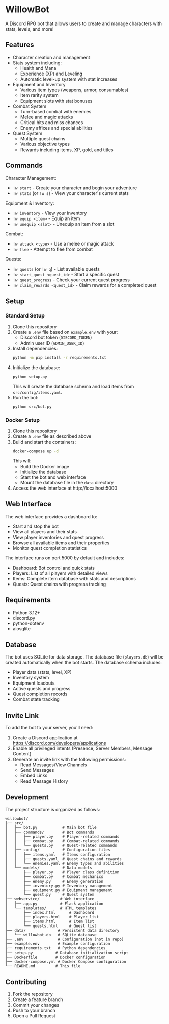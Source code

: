 # WillowBot

A Discord RPG bot that allows users to create and manage characters with stats, levels, and more!

## Features

- Character creation and management
- Stats system including:
  - Health and Mana
  - Experience (XP) and Leveling
  - Automatic level-up system with stat increases
- Equipment and Inventory
  - Various item types (weapons, armor, consumables)
  - Item rarity system
  - Equipment slots with stat bonuses
- Combat System
  - Turn-based combat with enemies
  - Melee and magic attacks
  - Critical hits and miss chances
  - Enemy affixes and special abilities
- Quest System
  - Multiple quest chains
  - Various objective types
  - Rewards including items, XP, gold, and titles

## Commands

Character Management:
- `!w start` - Create your character and begin your adventure
- `!w stats` (or `!w s`) - View your character's current stats

Equipment & Inventory:
- `!w inventory` - View your inventory
- `!w equip <item>` - Equip an item
- `!w unequip <slot>` - Unequip an item from a slot

Combat:
- `!w attack <type>` - Use a melee or magic attack
- `!w flee` - Attempt to flee from combat

Quests:
- `!w quests` (or `!w q`) - List available quests
- `!w start_quest <quest_id>` - Start a specific quest
- `!w quest_progress` - Check your current quest progress
- `!w claim_rewards <quest_id>` - Claim rewards for a completed quest

## Setup

### Standard Setup

1. Clone this repository
2. Create a `.env` file based on `example.env` with your:
   - Discord bot token (`DISCORD_TOKEN`)
   - Admin user ID (`ADMIN_USER_ID`)
3. Install dependencies:
   ```bash
   python -m pip install -r requirements.txt
   ```
4. Initialize the database:
   ```bash
   python setup.py
   ```
   This will create the database schema and load items from `src/config/items.yaml`.
5. Run the bot:
   ```bash
   python src/bot.py
   ```

### Docker Setup

1. Clone this repository
2. Create a `.env` file as described above
3. Build and start the containers:
   ```bash
   docker-compose up -d
   ```
   This will:
   - Build the Docker image
   - Initialize the database
   - Start the bot and web interface
   - Mount the database file in the `data` directory
4. Access the web interface at http://localhost:5000

## Web Interface

The web interface provides a dashboard to:
- Start and stop the bot
- View all players and their stats
- View player inventories and quest progress
- Browse all available items and their properties
- Monitor quest completion statistics

The interface runs on port 5000 by default and includes:
- Dashboard: Bot control and quick stats
- Players: List of all players with detailed views
- Items: Complete item database with stats and descriptions
- Quests: Quest chains with progress tracking

## Requirements

- Python 3.12+
- discord.py
- python-dotenv
- aiosqlite

## Database

The bot uses SQLite for data storage. The database file (`players.db`) will be created automatically when the bot starts. The database schema includes:

- Player data (stats, level, XP)
- Inventory system
- Equipment loadouts
- Active quests and progress
- Quest completion records
- Combat state tracking

## Invite Link

To add the bot to your server, you'll need:
1. Create a Discord application at https://discord.com/developers/applications
2. Enable all privileged intents (Presence, Server Members, Message Content)
3. Generate an invite link with the following permissions:
   - Read Messages/View Channels
   - Send Messages
   - Embed Links
   - Read Message History

## Development

The project structure is organized as follows:
```
willowbot/
├── src/
│   ├── bot.py           # Main bot file
│   ├── commands/        # Bot commands
│   │   ├── player.py    # Player-related commands
│   │   ├── combat.py    # Combat-related commands
│   │   └── quests.py    # Quest-related commands
│   ├── config/          # Configuration files
│   │   ├── items.yaml   # Items configuration
│   │   ├── quests.yaml  # Quest chains and rewards
│   │   └── enemies.yaml # Enemy types and abilities
│   └── models/          # Data models
│       ├── player.py    # Player class definition
│       ├── combat.py    # Combat mechanics
│       ├── enemy.py     # Enemy generation
│       ├── inventory.py # Inventory management
│       ├── equipment.py # Equipment management
│       └── quest.py     # Quest system
├── webservice/         # Web interface
│   ├── app.py          # Flask application
│   └── templates/      # HTML templates
│       ├── index.html      # Dashboard
│       ├── players.html    # Player list
│       ├── items.html      # Item list
│       └── quests.html     # Quest list
├── data/              # Persistent data directory
│   └── willowbot.db   # SQLite database
├── .env               # Configuration (not in repo)
├── example.env        # Example configuration
├── requirements.txt   # Python dependencies
├── setup.py          # Database initialization script
├── Dockerfile        # Docker configuration
├── docker-compose.yml # Docker Compose configuration
└── README.md         # This file
```

## Contributing

1. Fork the repository
2. Create a feature branch
3. Commit your changes
4. Push to your branch
5. Open a Pull Request